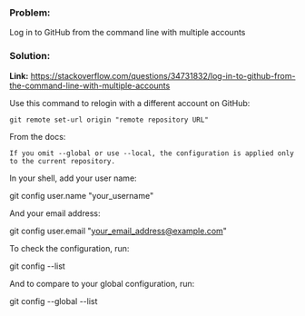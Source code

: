 





### Problem:

Log in to GitHub from the command line with multiple accounts



### Solution:

**Link:**
https://stackoverflow.com/questions/34731832/log-in-to-github-from-the-command-line-with-multiple-accounts


Use this command to relogin with a different account on GitHub:

```
git remote set-url origin "remote repository URL"
```

From the docs:

    If you omit --global or use --local, the configuration is applied only to the current repository.

In your shell, add your user name:

git config user.name "your_username"

And your email address:

git config user.email "your_email_address@example.com"

To check the configuration, run:

git config --list

And to compare to your global configuration, run:

git config --global --list




